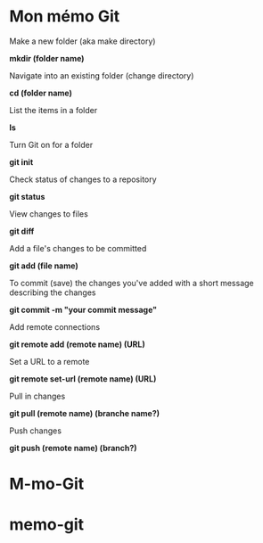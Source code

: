 # Mon mémo Git

Make a new folder (aka make directory)

**mkdir (folder name)**

Navigate into an existing folder (change directory)

**cd (folder name)**

List the items in a folder

**ls**

Turn Git on for a folder

**git init**

Check status of changes to a repository

**git status**

View changes to files

**git diff**

Add a file's changes to be committed

**git add (file name)**

To commit (save) the changes you've added with a short message describing the changes

**git commit -m "your commit message"**

Add remote connections

**git remote add (remote name) (URL)**

Set a URL to a remote

**git remote set-url (remote name) (URL)**

Pull in changes

**git pull (remote name) (branche name?)**

Push changes

**git push (remote name) (branch?)**

# M-mo-Git
# memo-git
